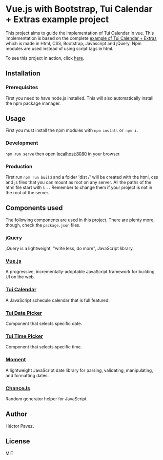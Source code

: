 # Vue.js with Bootstrap, Tui Calendar + Extras example project

This project aims to guide the implementation of Tui Calendar in vue. This implementation is based on the complete [example of Tui Calendar + Extras](https://nhnent.github.io/tui.calendar/latest/tutorial-example01-basic.html) which is made in Html, CSS, Bootstrap, Javascript and jQuery. Npm modules are used instead of using script tags in html.

To see this project in action, click [here](https://zimudec.github.io/vue-tuicalendar-bootstrap-example/dist/).

## Installation

### Prerequisites

First you need to have node.js installed. This will also automatically install the npm package manager.

## Usage

First you must install the npm modules with `npm install` or` npm i`.

### Development

`npm run serve` then open [localhost:8080](http://localhost:8080) in your browser.

### Production

First run `npm run build` and a folder 'dist /' will be created with the html, css and js files that you can mount as root on any server. All the paths of the html file start with /... . Remember to change them if your project is not in the root of the server.

## Components used

The following components are used in this project. There are plenty more, though, check the `package.json` files.

### [jQuery](https://github.com/jquery/jquery)

jQuery is a lightweight, "write less, do more", JavaScript library.

### [Vue.js](https://github.com/vuejs/vue)

A progressive, incrementally-adoptable JavaScript framework for building UI on the web.

### [Tui Calendar](https://github.com/nhnent/tui.calendar)

A JavaScript schedule calendar that is full featured.

### [Tui Date Picker](https://github.com/nhnent/tui.date-picker)

Component that selects specific date.

### [Tui Time Picker](https://github.com/nhnent/tui.time-picker)

Component that selects specific time.

### [Moment](https://github.com/moment/moment)

A lightweight JavaScript date library for parsing, validating, manipulating, and formatting dates.

### [ChanceJs](https://github.com/chancejs/chancejs)

Random generator helper for JavaScript.

## Author

Héctor Pavez.

## License

MIT